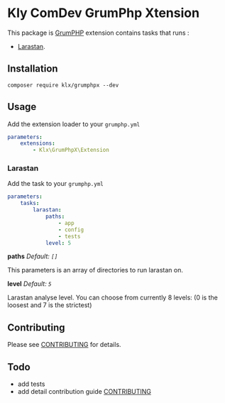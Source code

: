 # Kly ComDev GrumPhp Xtension

This package is [GrumPHP](https://github.com/phpro/grumphp) extension contains tasks that runs :
- [Larastan](https://github.com/nunomaduro/larastan).

## Installation
	
	composer require klx/grumphpx --dev


## Usage

Add the extension loader to your `grumphp.yml`

```yaml
parameters:
    extensions:
        - Klx\GrumPhpX\Extension
```

### Larastan
Add the task to your `grumphp.yml`
```yaml
parameters:
    tasks:
        larastan:
            paths:
                - app
                - config
                - tests
            level: 5
```

**paths**
*Default: `[]`*

This parameters is an array of directories to run larastan on.

**level**
*Default: `5`*

Larastan analyse level. You can choose from currently 8 levels: (0 is the loosest and 7 is the strictest)


## Contributing

Please see [CONTRIBUTING](CONTRIBUTING.md) for details.


## Todo
- add tests
- add detail contribution guide [CONTRIBUTING](CONTRIBUTING.md) 
